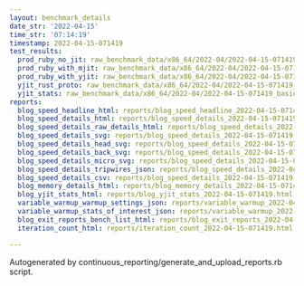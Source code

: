 ```yaml
---
layout: benchmark_details
date_str: '2022-04-15'
time_str: '07:14:19'
timestamp: 2022-04-15-071419
test_results:
  prod_ruby_no_jit: raw_benchmark_data/x86_64/2022-04/2022-04-15-071419_basic_benchmark_prod_ruby_no_jit.json
  prod_ruby_with_mjit: raw_benchmark_data/x86_64/2022-04/2022-04-15-071419_basic_benchmark_prod_ruby_with_mjit.json
  prod_ruby_with_yjit: raw_benchmark_data/x86_64/2022-04/2022-04-15-071419_basic_benchmark_prod_ruby_with_yjit.json
  yjit_rust_proto: raw_benchmark_data/x86_64/2022-04/2022-04-15-071419_basic_benchmark_yjit_rust_proto.json
  yjit_stats: raw_benchmark_data/x86_64/2022-04/2022-04-15-071419_basic_benchmark_yjit_stats.json
reports:
  blog_speed_headline_html: reports/blog_speed_headline_2022-04-15-071419.html
  blog_speed_details_html: reports/blog_speed_details_2022-04-15-071419.html
  blog_speed_details_raw_details_html: reports/blog_speed_details_2022-04-15-071419.raw_details.html
  blog_speed_details_svg: reports/blog_speed_details_2022-04-15-071419.svg
  blog_speed_details_head_svg: reports/blog_speed_details_2022-04-15-071419.head.svg
  blog_speed_details_back_svg: reports/blog_speed_details_2022-04-15-071419.back.svg
  blog_speed_details_micro_svg: reports/blog_speed_details_2022-04-15-071419.micro.svg
  blog_speed_details_tripwires_json: reports/blog_speed_details_2022-04-15-071419.tripwires.json
  blog_speed_details_csv: reports/blog_speed_details_2022-04-15-071419.csv
  blog_memory_details_html: reports/blog_memory_details_2022-04-15-071419.html
  blog_yjit_stats_html: reports/blog_yjit_stats_2022-04-15-071419.html
  variable_warmup_warmup_settings_json: reports/variable_warmup_2022-04-15-071419.warmup_settings.json
  variable_warmup_stats_of_interest_json: reports/variable_warmup_2022-04-15-071419.stats_of_interest.json
  blog_exit_reports_bench_list_html: reports/blog_exit_reports_2022-04-15-071419.bench_list.html
  iteration_count_html: reports/iteration_count_2022-04-15-071419.html

---
```

Autogenerated by continuous_reporting/generate_and_upload_reports.rb script.
